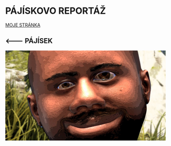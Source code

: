 # PÁJÍSKOVO REPORTÁŽ

[MOJE STRÁNKA](https://hexx1k.github.io/vizitka/)

## <--- PÁJÍSEK
![OBRÁZEK](maxresdefault.jpg)

